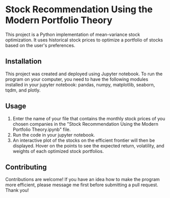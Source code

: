 # Stock Recommendation Using the Modern Portfolio Theory

This project is a Python implementation of mean-variance stock optimization. It uses historical stock prices to optimize a portfolio of stocks based on the user's preferences.

## Installation

This project was created and deployed using Jupyter notebook. To run the program on your computer, you need to have the following modules installed in your jupyter notebook: pandas, numpy, matplotlib, seaborn, tqdm, and plotly.

## Usage

1. Enter the name of your file that contains the monthly stock prices of you chosen companies in the "Stock Recommendation Using the Modern Portfolio Theory.ipynb" file.
2. Run the code in your jupyter notebook.
3. An interactive plot of the stocks on the efficient frontier will then be displayed. Hover on the points to see the expected return, volatility, and weights of each optimized stock portfolios.


## Contributing

Contributions are welcome! If you have an idea how to make the program more efficient, please message me first before submitting a pull request. Thank you!
